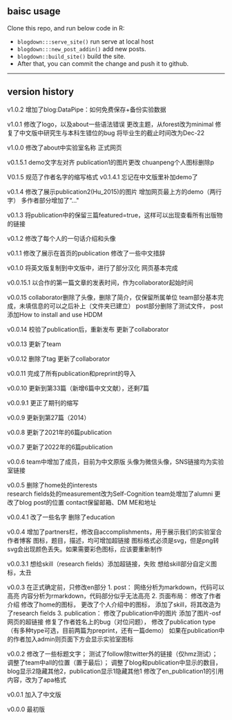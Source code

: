 
## baisc usage

Clone this repo, and run below code in R: 
- `blogdown:::serve_site()` run serve at local host
- `blogdown:::new_post_addin()` add new posts. 
- `blogdown::build_site()` build the site. 
- After that, you can commit the change and push it to github.

---

## version history

v1.0.2
	增加了blog:DataPipe：如何免费保存+备份实验数据

v1.0.1
	修改了logo，以及about一些语法错误
	更改主题，从forest改为minimal
	修复了中文版中研究生与本科生错位的bug
	将毕业生的截止时间改为Dec-22	

v1.0.0
	修改了about中实验室名称
	正式网页

v0.1.5.1
	demo文字左对齐
	publication1的图片更改
	chuanpeng个人图标删除p

V0.1.5
	规范了作者名字的缩写格式
v0.1.4.1
	忘记在中文版里补加demo了

v0.1.4
	修改了展示publication2(Hu_2015)的图片
	增加网页最上方的demo（两行字）
	多作者部分增加了“..."

v0.1.3
	将publication中的保留三篇featured=true，这样可以出现查看所有出版物的链接

v0.1.2
	修改了每个人的一句话介绍和头像

v0.1.1
	修改了展示在首页的publication
	修改了一些中文措辞

v0.1.0
	将英文版复制到中文版中，进行了部分汉化
	网页基本完成

v0.0.15.1
	以合作的第一篇文章的发表时间，作为collaborator起始时间

v0.0.15
	collaborator删除了头像，删除了简介，仅保留所属单位
	team部分基本完成，未填信息的可以之后补上（文件夹已建立）
	post部分删除了测试文件，
	post添加How to install and use HDDM

v0.0.14
	校验了publication后，重新发布
	更新了collaborator

v0.0.13
	更新了team

v0.0.12
	删除了tag
	更新了collaborator

v0.0.11
	完成了所有publication和preprint的导入

v0.0.10
	更新到第33篇（新增6篇中文文献），还剩7篇

v0.0.9.1
	更正了期刊的缩写

v0.0.9
	更新到第27篇（2014）

v0.0.8
	更新了2021年的6篇publication

v0.0.7
	更新了2022年的6篇publication

v0.0.6
	team中增加了成员，目前为中文原版
	头像为微信头像，SNS链接均为实验室链接

v0.0.5
	删除了home处的interests 	
	research fields处的measurement改为Self-Cognition
 	team处增加了alumni
 	更改了blog post的位置
	contact保留邮箱、DM ME和地址

v0.0.4.1
	改了一些名字
	删除了education

v0.0.4
	增加了partners栏，修改自accomplishments，用于展示我们的实验室合作者博客
	图标，题目，描述，均可增加超链接
	图标格式必须是svg，但是png转svg会出现颜色丢失。如果需要彩色图标，应该要重新制作

v0.0.3.1
	想给skill（research fields）添加超链接，失败
	想给skill部分自定义图标，太丑

v0.0.3
	在正式确定前，只修改en部分
	1. post：
		网络分析为markdown，代码可以高亮
		内容分析为rmarkdown，代码部分似乎无法高亮
	2. 页面布局：
		修改了作者介绍
		修改了home的图标，
		更改了个人介绍中的图标，
		添加了skill，将其改造为了research fields
	3. publication：
		修改了publication中的图片
		添加了图片-osf网页的超链接
		修复了作者姓名上的bug（对位问题），
		修改了publication type（有多种type可选，目前两篇为preprint，还有一篇demo）
		如果在publication中的作者加入admin则页面下方会显示实验室图标

v0.0.2
	修改了一些标题文字；
	测试了follow除twitter外的链接（仅hmz测试）；
	调整了team中all的位置（置于最后）；
	调整了blog和publication中显示的数目，blog显示2隐藏其他2，publication显示1隐藏其他1
	修改了en_publication1的引用内容，改为了apa格式

v0.0.1
	加入了中文版

v0.0.0
	最初版








